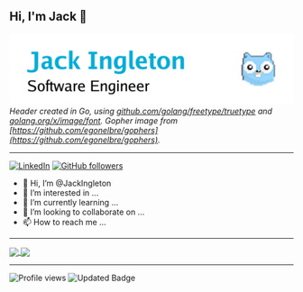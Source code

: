 ## Hi, I'm Jack 👋
![header](header.png)
*Header created in Go, using [github.com/golang/freetype/truetype](https://github.com/golang/freetype/truetype) and [golang.org/x/image/font](https://pkg.go.dev/golang.org/x/image/font). Gopher image from [https://github.com/egonelbre/gophers](https://github.com/egonelbre/gophers).* 
___

[![LinkedIn](https://img.shields.io/badge/jackingleton-blue?style=flat&logo=linkedin&labelColor=blue)](https://www.linkedin.com/in/jackingleton/)
[![GitHub followers](https://img.shields.io/github/followers/JackIngleton.svg?style=social&label=Follow&maxAge=2592000)](https://github.com/JackIngleton?tab=followers)


- 👋 Hi, I’m @JackIngleton
- 👀 I’m interested in ...
- 🌱 I’m currently learning ...
- 💞️ I’m looking to collaborate on ...
- 📫 How to reach me ...
___

<a href="https://github.com/JackIngleton/JackIngleton">
  <img align="center" src="https://github-readme-stats-cyan-ten.vercel.app/api?username=jackingleton&count_private=true&show_icons=true" />
</a>
<a href="https://github.com/JackIngleton/JackIngleton">
  <img align="center" src="https://github-readme-stats-cyan-ten.vercel.app/api/top-langs/?username=jackingleton&layout=compact" />
</a>

___

![Profile views](https://gpvc.arturio.dev/JackIngleton)
![Updated Badge](https://badges.pufler.dev/updated/JackIngleton/JackIngleton)

